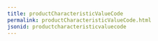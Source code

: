 ```yaml
---
title: productCharacteristicValueCode
permalink: productCharacteristicValueCode.html
jsonid: productcharacteristicvaluecode
---
```

